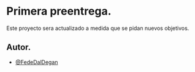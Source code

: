 # Primera preentrega.

Este proyecto sera actualizado a medida que se pidan nuevos objetivos.


## Autor.

- [@FedeDalDegan](https://github.com/FedeDalDegan)
